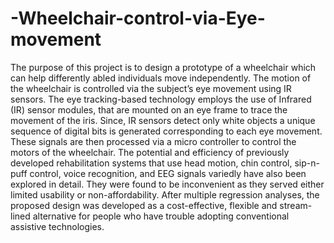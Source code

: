 # -Wheelchair-control-via-Eye-movement
The purpose of this project is to design a prototype of a wheelchair which can help differently abled individuals move independently. The motion of the wheelchair is controlled via the subject’s eye movement using IR sensors. The eye tracking-based technology employs the use of Infrared (IR) sensor modules, that are mounted on an eye frame to trace the movement of the iris. Since, IR sensors detect only white objects a unique sequence of digital bits is generated corresponding to each eye movement. These signals are then processed via a micro controller to control the motors of the wheelchair. The potential and efficiency of previously developed rehabilitation systems that use head motion, chin control, sip-n-puff control, voice recognition, and EEG signals variedly have also been explored in detail. They were found to be inconvenient as they served either limited usability or non-affordability. After multiple regression analyses, the proposed design was developed as a cost-effective, flexible and stream-lined alternative for people who have trouble adopting conventional assistive technologies.
